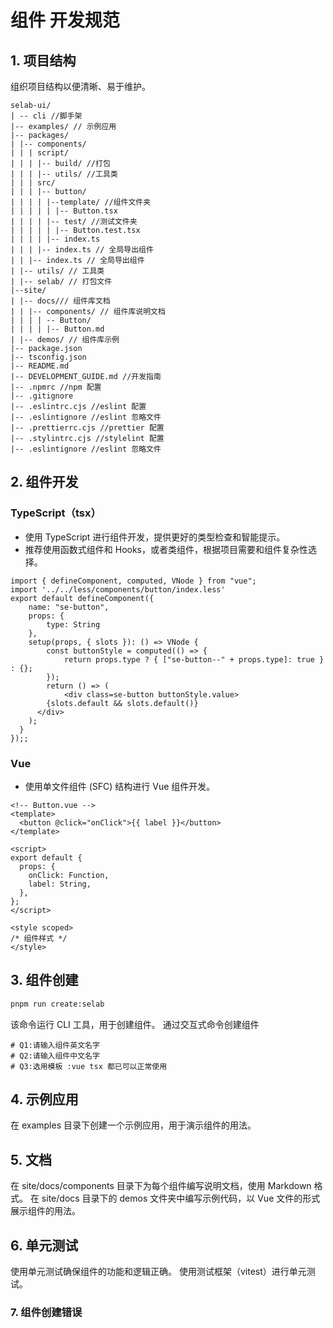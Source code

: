 # 组件 开发规范

## 1. 项目结构

组织项目结构以便清晰、易于维护。
```
selab-ui/
| -- cli //脚手架
|-- examples/ // 示例应用
|-- packages/
| |-- components/
| | | script/ 
| | | |-- build/ //打包
| | | |-- utils/ //工具类
| | | src/
| | | |-- button/
| | | | |--template/ //组件文件夹
| | | | | |-- Button.tsx
| | | | |-- test/ //测试文件夹
| | | | | |-- Button.test.tsx
| | | | |-- index.ts 
| | | |-- index.ts // 全局导出组件
| | |-- index.ts // 全局导出组件
| |-- utils/ // 工具类
| |-- selab/ // 打包文件
|--site/
| |-- docs/// 组件库文档
| | |-- components/ // 组件库说明文档
| | | | -- Button/
| | | | |-- Button.md
| |-- demos/ // 组件库示例
|-- package.json
|-- tsconfig.json
|-- README.md
|-- DEVELOPMENT_GUIDE.md //开发指南
|-- .npmrc //npm 配置
|-- .gitignore
|-- .eslintrc.cjs //eslint 配置
|-- .eslintignore //eslint 忽略文件
|-- .prettierrc.cjs //prettier 配置
|-- .stylintrc.cjs //stylelint 配置
|-- .eslintignore //eslint 忽略文件
```

## 2. 组件开发

### TypeScript（tsx）

- 使用 TypeScript 进行组件开发，提供更好的类型检查和智能提示。
- 推荐使用函数式组件和 Hooks，或者类组件，根据项目需要和组件复杂性选择。

```tsx
import { defineComponent, computed, VNode } from "vue";
import '../../less/components/button/index.less'
export default defineComponent({
    name: "se-button",
    props: {
        type: String
    },
    setup(props, { slots }): () => VNode {
        const buttonStyle = computed(() => {
            return props.type ? { ["se-button--" + props.type]: true } : {};
        });
        return () => (
            <div class=se-button buttonStyle.value>
        {slots.default && slots.default()}
      </div>
    );
  }
});;
```
### Vue
* 使用单文件组件 (SFC) 结构进行 Vue 组件开发。
```Vue
<!-- Button.vue -->
<template>
  <button @click="onClick">{{ label }}</button>
</template>

<script>
export default {
  props: {
    onClick: Function,
    label: String,
  },
};
</script>

<style scoped>
/* 组件样式 */
</style>
```
## 3. 组件创建
```bash
pnpm run create:selab
```
该命令运行 CLI 工具，用于创建组件。
通过交互式命令创建组件
``` 
# Q1:请输入组件英文名字
# Q2:请输入组件中文名字
# Q3:选用模板 :vue tsx 都已可以正常使用
```

## 4. 示例应用
在 examples 目录下创建一个示例应用，用于演示组件的用法。

## 5. 文档
在 site/docs/components 目录下为每个组件编写说明文档，使用 Markdown 格式。
在 site/docs 目录下的 demos 文件夹中编写示例代码，以 Vue 文件的形式展示组件的用法。
## 6. 单元测试
使用单元测试确保组件的功能和逻辑正确。
使用测试框架（vitest）进行单元测试。
### 7. 组件创建错误


